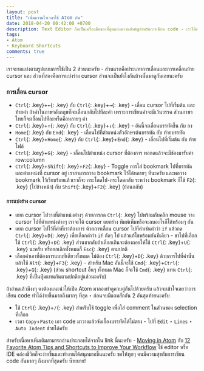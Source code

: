 ```yaml
---
layout: post
title: "เพิ่มความไวเวลาใช้ Atom กัน"
date: 2018-04-20 00:42:00 +0700
description: Text Editor ถือเป็นเครื่องมือของที่สุดแห่งความสำคัญสำหรับการเขียน code - เราได้เคยพูดถึงการติดตั้ง Atom กันไปแล้ว ‣ ในวันนี้จะพามาดูการใช้ Keyboard Shortcut ต่างๆ ที่ช่วยให้การทำงานไวขึ้นครับ
tags:
- Atom
- Keyboard Shortcuts
comments: true
---
```

เราจะขอแบ่งตามรูปแบบการใช้เป็น 2 ส่วนนะครับ - ส่วนแรกคือประเภทการเลื่อนและการเคลื่อนย้าย cursor และ ส่วนที่สองคือการแบ่งร่าง cursor ส่วนจะเป็นยังไงกันบ้างนั้นมาดูกันเลยนะครับ

### การเลื่อน cursor

- `Ctrl`{: .key}+`←`{: .key} กับ `Ctrl`{: .key}+`→`{: .key} - เลื่อน cursor ไปที่เริ่มต้น และ ท้ายคำ ถ้าคำในภาษาอังกฤษก็จะเลื่อนกลับไปทีละคำ เพราะการเขียนคำจะมีเว้นวรรค ส่วนภาษาไทยก็จะเลื่อนไปทีละพรืดคือหลายๆ คำ
- `Ctrl`{: .key}+`↑`{: .key} กับ `Ctrl`{: .key}+`↓`{: .key} - อันนี้จะเลื่อนบรรทัดขึ้น กับ ลง
- `Home`{: .key} กับ `End`{: .key} - เลื่อนไปที่ตำแหน่งตัวอักษรต้นบรรทัด กับ ท้ายบรรทัด
- `Ctrl`{: .key}+`Home`{: .key} กับ `Ctrl`{: .key}+`End`{: .key} - เลื่อนไปที่เริ่มต้น กับ ท้ายไฟล์
- `Ctrl`{: .key}+`G`{: .key} - เลื่อนไปตำแหน่ง cursor ที่ต้องการ พอกดแล้วจะมีช่องมารับค่า row:column
- `Ctrl`{: .key}+`Shift`{: .key}+`F2`{: .key} - Toggle การใส่ bookmark ไปที่บรรทัดและตำแหน่งที่ cursor อยู่ เราสามารถวาง bookmark ไว้ได้หลายๆ ทีนะครับ และพอวาง bookmark ไว้เรียบร้อยแล้วเราก็จะ กระโดดไป-กระโดดกลับ ระหว่าง bookmark ก็ใช้ `F2`{: .key} (ไปข้างหน้า) กับ `Shift`{: .key}+`F2`{: .key} (ย้อนกลับ)

#### การแบ่งร่าง cursor
- แยก cursor ไปวางที่ตำแหน่งต่างๆ ด้วยการกด `Ctrl`{: .key} ไปพร้อมกับคลิก mouse วาง cursor ไปที่ตำแหน่งต่างๆ เราจะได้ cursor แยกร่าง พิมพ์เพิ่มหรือจะลบอะไรก็ได้พร้อมๆ กัน
- แยก cursor ไปไว้ที่คำที่เราต้องการ ด้วยการเลื่อน cursor ไปที่คำเช่นคำว่า `if` แล้วกด `Ctrl`{: .key}+`D`{: .key} เพื่อเลือกคำว่า `if` ถัดๆ ไป แล้วแก้ไขพร้อมกันทีเดียว - ขาไปที่เลือก ใช้ `Ctrl`{: .key}+`D`{: .key} ส่วนขากลับถ้าเลือกเกินจะต้องถอยให้ใช้ `Ctrl`{: .key}+`U`{: .key} นะครับ หรือยกเลิกทั้งหมดก็ `Esc`{: .key} ตามปกติ
- เลือกคำเอาที่ต้องการแบบทีเดียวทั้งหมด ไม่ต้อง `Ctrl`{: .key}+`D`{: .key} ด้วยการไปที่คำนั้นแล้วใช้ `Alt`{: .key}+`F3`{: .key} - สำหรับ Mac อันนี้จะใช้ `Cmd`{: .key}+`Ctrl`{: .key}+`G`{: .key} (ส่วน shortcut อื่นๆ ทั้งหมด Mac ก็จะใช้ `Cmd`{: .key} แทน `Ctrl`{: .key} ที่เป็นปุ่มแทนกันตามปกติอยู่แล้วนะครับ)

ถ้าอ่านแล้วมีงงๆ คงต้องแนะนำให้เปิด Atom มาลองทำดูควบคู่กันไปด้วยครับ แล้วจะเข้าใจเลยว่าการเขียน code ทำได้ง่ายขึ้นมากถึงมากๆ ที่สุด ‣ ก่อนจบมีแถมสักอัน 2 อันสุดท้ายนะครับ
- ใช้ `Ctrl`{: .key}+`/`{: .key} สำหรับใช้ toggle เพื่อใส่ comment ในส่วนของ selection ที่เลือก
- เวลา `Copy`+`Paste` เอา code มาวางแล้วจัดเยื้องบรรทัดได้ไม่ตรง - ไปที่ `Edit` ‣ `Lines` ‣ `Auto Indent` ช่วยได้ครับ

สำหรับเนื้อหาเพิ่มเติมสามารถอ่านประกอบได้จากใน link นี้นะครับ - [Moving in Atom](https://flight-manual.atom.io/using-atom/sections/moving-in-atom/) กับ [12 Favorite Atom Tips and Shortcuts to Improve Your Workflow](https://www.sitepoint.com/12-favorite-atom-tips-and-shortcuts-to-improve-your-workflow/) ใช้ editor หรือ IDE คล่องชีวิตก็จะง่ายขึ้นและทำงานได้สนุกมากขึ้นนะครับ ขอให้ทุกๆ คนมีความสุขกับการเขียน code กันมากๆ ถึงมากที่สุดครับ บ๊ายบาย!

